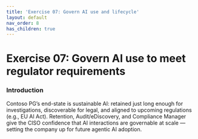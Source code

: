```yaml
---
title: 'Exercise 07: Govern AI use and lifecycle'
layout: default
nav_order: 8
has_children: true
---
```


# Exercise 07: Govern AI use to meet regulator requirements

### Introduction
Contoso PG’s end-state is sustainable AI: retained just long enough for investigations, discoverable for legal, and aligned to upcoming regulations (e.g., EU AI Act). Retention, Audit/eDiscovery, and Compliance Manager give the CISO confidence that AI interactions are governable at scale — setting the company up for future agentic AI adoption.
